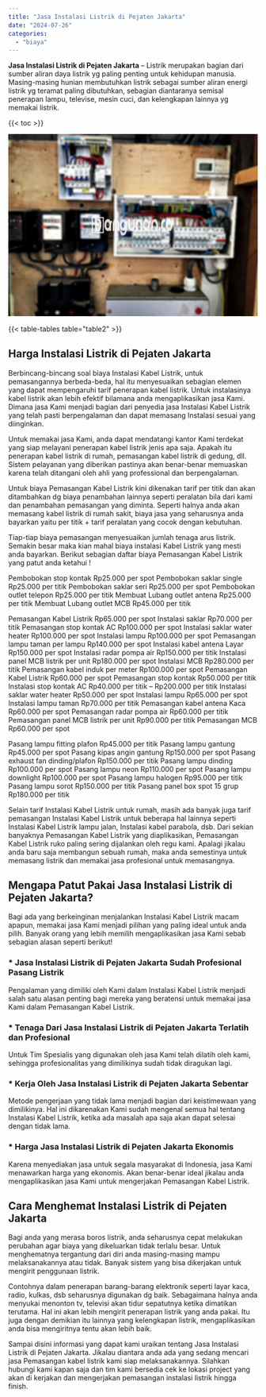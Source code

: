 ```yaml
---
title: "Jasa Instalasi Listrik di Pejaten Jakarta"
date: "2024-07-26"
categories: 
  - "biaya"
---
```


**Jasa Instalasi Listrik di Pejaten Jakarta** – Listrik merupakan bagian dari sumber aliran daya listrik yg paling penting untuk kehidupan manusia. Masing-masing hunian membutuhkan listrik sebagai sumber aliran energi listrik yg teramat paling dibutuhkan, sebagian diantaranya semisal penerapan lampu, televise, mesin cuci, dan kelengkapan lainnya yg memakai listrik.

{{< toc >}}

![Jasa Instalasi Listrik di Pejaten Jakarta](/images/instalasi-listrik-murah10.png)

{{< table-tables table="table2" >}}

## Harga Instalasi Listrik di Pejaten Jakarta

Berbincang-bincang soal biaya Instalasi Kabel Listrik, untuk pemasangannya berbeda-beda, hal itu menyesuaikan sebagian elemen yang dapat mempengaruhi tarif penerapan kabel listrik. Untuk instalasinya kabel listrik akan lebih efektif bilamana anda mengaplikasikan jasa Kami. Dimana jasa Kami menjadi bagian dari penyedia jasa Instalasi Kabel Listrik yang telah pasti berpengalaman dan dapat memasang Instalasi sesuai yang diinginkan.

Untuk memakai jasa Kami, anda dapat mendatangi kantor Kami terdekat yang siap melayani penerapan kabel listrik jenis apa saja. Apakah itu penerapan kabel listrik di rumah, pemasangan kabel listrik di gedung, dll. Sistem pelayanan yang diberikan pastinya akan benar-benar memuaskan karena telah ditangani oleh ahli yang professional dan berpengalaman.

Untuk biaya Pemasangan Kabel Listrik kini dikenakan tarif per titik dan akan ditambahkan dg biaya penambahan lainnya seperti peralatan bila dari kami dan penambahan pemasangan yang diminta. Seperti halnya anda akan memasang kabel listrik di rumah sakit, biaya jasa yang seharusnya anda bayarkan yaitu per titik + tarif peralatan yang cocok dengan kebutuhan.

Tiap-tiap biaya pemasangan menyesuaikan jumlah tenaga arus listrik. Semakin besar maka kian mahal biaya instalasi Kabel Listrik yang mesti anda bayarkan. Berikut sebagian daftar biaya Pemasangan Kabel Listrik yang patut anda ketahui !

Pembobokan stop kontak Rp25.000 per spot Pembobokan saklar single Rp25.000 per titik Pembobokan saklar seri Rp25.000 per spot Pembobokan outlet telepon Rp25.000 per titik Membuat Lubang outlet antena Rp25.000 per titik Membuat Lubang outlet MCB Rp45.000 per titik

Pemasangan Kabel Listrik Rp65.000 per spot Instalasi saklar Rp70.000 per titik Pemasangan stop kontak AC Rp100.000 per spot Instalasi saklar water heater Rp100.000 per spot Instalasi lampu Rp100.000 per spot Pemasangan lampu taman per lampu Rp140.000 per spot Instalasi kabel antena Layar Rp150.000 per spot Instalasi radar pompa air Rp150.000 per titik Instalasi panel MCB listrik per unit Rp180.000 per spot Instalasi MCB Rp280.000 per titik Pemasangan kabel induk per meter Rp100.000 per spot Pemasangan Kabel Listrik Rp60.000 per spot Pemasangan stop kontak Rp50.000 per titik Instalasi stop kontak AC Rp40.000 per titik – Rp200.000 per titik Instalasi saklar water heater Rp50.000 per spot Instalasi lampu Rp65.000 per spot Instalasi lampu taman Rp70.000 per titik Pemasangan kabel antena Kaca Rp60.000 per spot Pemasangan radar pompa air Rp60.000 per titik Pemasangan panel MCB listrik per unit Rp90.000 per titik Pemasangan MCB Rp60.000 per spot

Pasang lampu fitting plafon Rp45.000 per titik Pasang lampu gantung Rp45.000 per spot Pasang kipas angin gantung Rp150.000 per spot Pasang exhaust fan dinding/plafon Rp150.000 per titik Pasang lampu dinding Rp100.000 per spot Pasang lampu neon Rp110.000 per spot Pasang lampu downlight Rp100.000 per spot Pasang lampu halogen Rp95.000 per titik Pasang lampu sorot Rp150.000 per titik Pasang panel box spot 15 grup Rp180.000 per titik

Selain tarif Instalasi Kabel Listrik untuk rumah, masih ada banyak juga tarif pemasangan Instalasi Kabel Listrik untuk beberapa hal lainnya seperti Instalasi Kabel Listrik lampu jalan, Instalasi kabel parabola, dsb. Dari sekian banyaknya Pemasangan Kabel Listrik yang diaplikasikan, Pemasangan Kabel Listrik ruko paling sering dijalankan oleh regu kami. Apalagi jikalau anda baru saja membangun sebuah rumah, maka anda semestinya untuk memasang listrik dan memakai jasa profesional untuk memasangnya.

## Mengapa Patut Pakai Jasa Instalasi Listrik di Pejaten Jakarta?

Bagi ada yang berkeinginan menjalankan Instalasi Kabel Listrik macam apapun, memakai jasa Kami menjadi pilihan yang paling ideal untuk anda pilih. Banyak orang yang lebih memilih mengaplikasikan jasa Kami sebab sebagian alasan seperti berikut!

### \* Jasa Instalasi Listrik di Pejaten Jakarta Sudah Profesional Pasang Listrik

Pengalaman yang dimiliki oleh Kami dalam Instalasi Kabel Listrik menjadi salah satu alasan penting bagi mereka yang beratensi untuk memakai jasa Kami dalam Pemasangan Kabel Listrik.

### \* Tenaga Dari Jasa Instalasi Listrik di Pejaten Jakarta Terlatih dan Profesional

Untuk Tim Spesialis yang digunakan oleh jasa Kami telah dilatih oleh kami, sehingga profesionalitas yang dimilikinya sudah tidak diragukan lagi.

### \* Kerja Oleh Jasa Instalasi Listrik di Pejaten Jakarta Sebentar

Metode pengerjaan yang tidak lama menjadi bagian dari keistimewaan yang dimilikinya. Hal ini dikarenakan Kami sudah mengenal semua hal tentang Instalasi Kabel Listrik, ketika ada masalah apa saja akan dapat selesai dengan tidak lama.

### \* Harga Jasa Instalasi Listrik di Pejaten Jakarta Ekonomis

Karena menyediakan jasa untuk segala masyarakat di Indonesia, jasa Kami menawarkan harga yang ekonomis. Akan benar-benar ideal jikalau anda mengaplikasikan jasa Kami untuk mengerjakan Pemasangan Kabel Listrik.

## Cara Menghemat Instalasi Listrik di Pejaten Jakarta


Bagi anda yang merasa boros listrik, anda seharusnya cepat melakukan perubahan agar biaya yang dikeluarkan tidak terlalu besar. Untuk menghematnya tergantung dari diri anda masing-masing mampu melaksanakannya atau tidak. Banyak sistem yang bisa dikerjakan untuk mengirit penggunaan listrik.

Contohnya dalam penerapan barang-barang elektronik seperti layar kaca, radio, kulkas, dsb seharusnya digunakan dg baik. Sebagaimana halnya anda menyukai menonton tv, televisi akan tidur sepatutnya ketika dimatikan terutama. Hal ini akan lebih mengirit penerapan listrik yang anda pakai. Itu juga dengan demikian itu lainnya yang kelengkapan listrik, mengaplikasikan anda bisa mengiritnya tentu akan lebih baik.

Sampai disini informasi yang dapat kami uraikan tentang Jasa Instalasi Listrik di Pejaten Jakarta. Jikalau diantara anda ada yang sedang mencari jasa Pemasangan kabel listrik kami siap melaksanakannya. Silahkan hubungi kami kapan saja dan tim kami bersedia cek ke lokasi project yang akan di kerjakan dan mengerjakan pemasangan instalasi listrik hingga finish.
